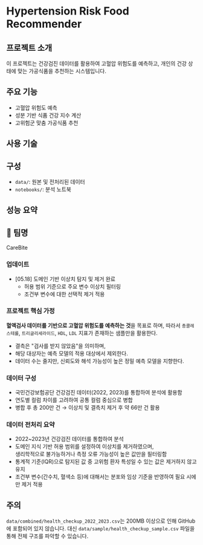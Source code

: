 # Hypertension Risk Food Recommender

## 프로젝트 소개
이 프로젝트는 건강검진 데이터를 활용하여 고혈압 위험도를 예측하고, 개인의 건강 상태에 맞는 가공식품을 추천하는 시스템입니다.

## 주요 기능
- 고혈압 위험도 예측
- 성분 기반 식품 건강 지수 계산
- 고위험군 맞춤 가공식품 추천

## 사용 기술

## 구성
- `data/`: 원본 및 전처리된 데이터
- `notebooks/`: 분석 노트북

## 성능 요약

## 👥 팀명
CareBite

### 업데이트

- [05.18] 도메인 기반 이상치 탐지 및 제거 완료
  - 허용 범위 기준으로 주요 변수 이상치 필터링
  - 조건부 변수에 대한 선택적 제거 적용

###  프로젝트 핵심 가정

**혈액검사 데이터를 기반으로 고혈압 위험도를 예측하는 것**을 목표로 하며, 따라서 `총콜레스테롤`, `트리글리세라이드`, `HDL`, `LDL` 지표가 존재하는 샘플만을 활용한다.

- 결측은 "검사를 받지 않았음"을 의미하며,
- 해당 대상자는 예측 모델의 적용 대상에서 제외한다.
- 데이터 수는 줄지만, 신뢰도와 해석 가능성이 높은 정밀 예측 모델을 지향한다.

### 데이터 구성

- 국민건강보험공단 건강검진 데이터(2022, 2023)를 통합하여 분석에 활용함
- 연도별 컬럼 차이를 고려하여 공통 컬럼 중심으로 병합
- 병합 후 총 200만 건 → 이상치 및 결측치 제거 후 약 66만 건 활용

### 데이터 전처리 요약

- 2022~2023년 건강검진 데이터를 통합하여 분석
- 도메인 지식 기반 허용 범위를 설정하여 이상치를 제거하였으며,  
  생리학적으로 불가능하거나 측정 오류 가능성이 높은 값만을 필터링함
- 통계적 기준(IQR)으로 탐지된 값 중 고위험 환자 특성일 수 있는 값은 제거하지 않고 유지
- 조건부 변수(간수치, 혈색소 등)에 대해서는 분포와 임상 기준을 반영하여 필요 시에만 제거 적용

## 주의
`data/combined/health_checkup_2022_2023.csv`는 200MB 이상으로 인해 GitHub에 포함되어 있지 않습니다.
대신 `data/sample/health_checkup_sample.csv` 파일을 통해 전체 구조를 파악할 수 있습니다.